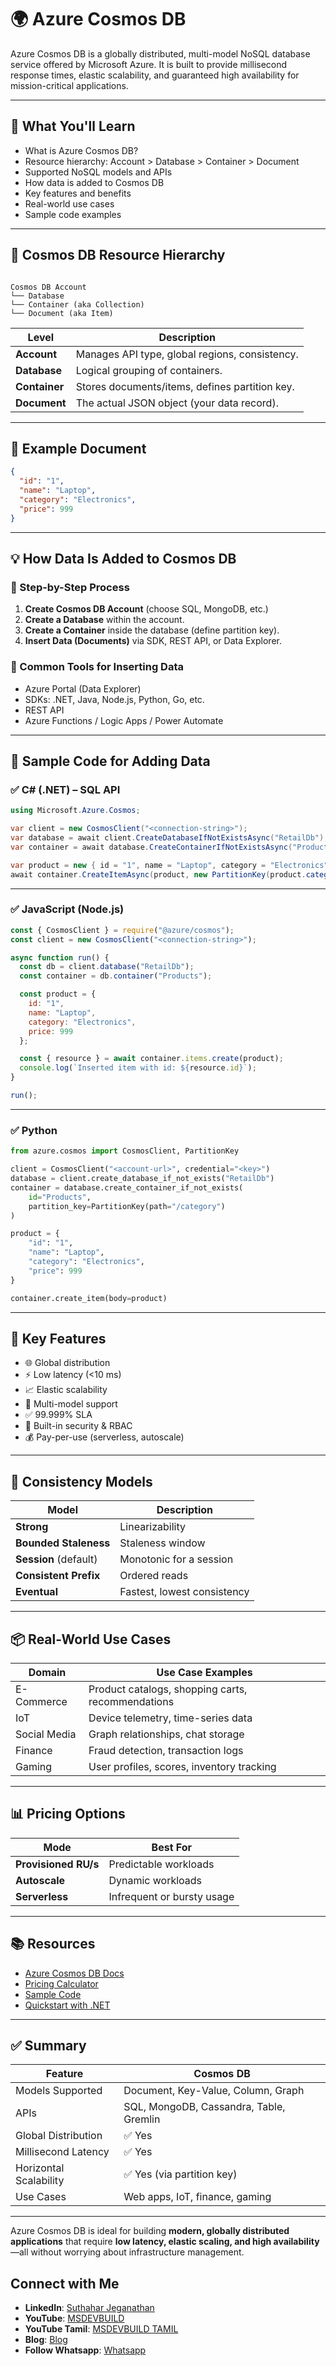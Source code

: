 # 🌍 Azure Cosmos DB 

Azure Cosmos DB is a globally distributed, multi-model NoSQL database service offered by Microsoft Azure. It is built to provide millisecond response times, elastic scalability, and guaranteed high availability for mission-critical applications.

---

## 📘 What You'll Learn

- What is Azure Cosmos DB?
- Resource hierarchy: Account > Database > Container > Document
- Supported NoSQL models and APIs
- How data is added to Cosmos DB
- Key features and benefits
- Real-world use cases
- Sample code examples

---

## 🧱 Cosmos DB Resource Hierarchy

```

Cosmos DB Account
└── Database
└── Container (aka Collection)
└── Document (aka Item)

````

| Level         | Description                                      |
|---------------|--------------------------------------------------|
| **Account**   | Manages API type, global regions, consistency.   |
| **Database**  | Logical grouping of containers.                  |
| **Container** | Stores documents/items, defines partition key.   |
| **Document**  | The actual JSON object (your data record).       |

---

## 🧾 Example Document

```json
{
  "id": "1",
  "name": "Laptop",
  "category": "Electronics",
  "price": 999
}
````

---

## 💡 How Data Is Added to Cosmos DB

### 🔹 Step-by-Step Process

1. **Create Cosmos DB Account** (choose SQL, MongoDB, etc.)
2. **Create a Database** within the account.
3. **Create a Container** inside the database (define partition key).
4. **Insert Data (Documents)** via SDK, REST API, or Data Explorer.

### 🔹 Common Tools for Inserting Data

* Azure Portal (Data Explorer)
* SDKs: .NET, Java, Node.js, Python, Go, etc.
* REST API
* Azure Functions / Logic Apps / Power Automate

---

## 🧪 Sample Code for Adding Data

### ✅ C# (.NET) – SQL API

```csharp
using Microsoft.Azure.Cosmos;

var client = new CosmosClient("<connection-string>");
var database = await client.CreateDatabaseIfNotExistsAsync("RetailDb");
var container = await database.CreateContainerIfNotExistsAsync("Products", "/category");

var product = new { id = "1", name = "Laptop", category = "Electronics", price = 999 };
await container.CreateItemAsync(product, new PartitionKey(product.category));
```

---

### ✅ JavaScript (Node.js)

```javascript
const { CosmosClient } = require("@azure/cosmos");
const client = new CosmosClient("<connection-string>");

async function run() {
  const db = client.database("RetailDb");
  const container = db.container("Products");

  const product = {
    id: "1",
    name: "Laptop",
    category: "Electronics",
    price: 999
  };

  const { resource } = await container.items.create(product);
  console.log(`Inserted item with id: ${resource.id}`);
}

run();
```

---

### ✅ Python

```python
from azure.cosmos import CosmosClient, PartitionKey

client = CosmosClient("<account-url>", credential="<key>")
database = client.create_database_if_not_exists("RetailDb")
container = database.create_container_if_not_exists(
    id="Products", 
    partition_key=PartitionKey(path="/category")
)

product = {
    "id": "1",
    "name": "Laptop",
    "category": "Electronics",
    "price": 999
}

container.create_item(body=product)
```

---

## 🚀 Key Features

* 🌐 Global distribution
* ⚡ Low latency (<10 ms)
* 📈 Elastic scalability
* 🔁 Multi-model support
* ✅ 99.999% SLA
* 🔐 Built-in security & RBAC
* 💰 Pay-per-use (serverless, autoscale)

---

## 🔁 Consistency Models

| Model                 | Description                 |
| --------------------- | --------------------------- |
| **Strong**            | Linearizability             |
| **Bounded Staleness** | Staleness window            |
| **Session** (default) | Monotonic for a session     |
| **Consistent Prefix** | Ordered reads               |
| **Eventual**          | Fastest, lowest consistency |

---

## 📦 Real-World Use Cases

| Domain       | Use Case Examples                                 |
| ------------ | ------------------------------------------------- |
| E-Commerce   | Product catalogs, shopping carts, recommendations |
| IoT          | Device telemetry, time-series data                |
| Social Media | Graph relationships, chat storage                 |
| Finance      | Fraud detection, transaction logs                 |
| Gaming       | User profiles, scores, inventory tracking         |

---

## 📊 Pricing Options

| Mode                 | Best For                   |
| -------------------- | -------------------------- |
| **Provisioned RU/s** | Predictable workloads      |
| **Autoscale**        | Dynamic workloads          |
| **Serverless**       | Infrequent or bursty usage |

---

## 📚 Resources

* [Azure Cosmos DB Docs](https://learn.microsoft.com/en-us/azure/cosmos-db/introduction)
* [Pricing Calculator](https://azure.microsoft.com/en-us/pricing/calculator/)
* [Sample Code](https://github.com/Azure-Samples/azure-cosmos-db-samples)
* [Quickstart with .NET](https://learn.microsoft.com/en-us/azure/cosmos-db/sql/sql-api-get-started)

---

## ✅ Summary

| Feature                | Cosmos DB                               |
| ---------------------- | --------------------------------------- |
| Models Supported       | Document, Key-Value, Column, Graph      |
| APIs                   | SQL, MongoDB, Cassandra, Table, Gremlin |
| Global Distribution    | ✅ Yes                                   |
| Millisecond Latency    | ✅ Yes                                   |
| Horizontal Scalability | ✅ Yes (via partition key)               |
| Use Cases              | Web apps, IoT, finance, gaming          |

---

Azure Cosmos DB is ideal for building **modern, globally distributed applications** that require **low latency, elastic scaling, and high availability**—all without worrying about infrastructure management.

## Connect with Me
- **LinkedIn**: [Suthahar Jeganathan](https://www.linkedin.com/in/jssuthahar/)
- **YouTube**: [MSDEVBUILD](https://www.youtube.com/@MSDEVBUILD)
- **YouTube Tamil**: [MSDEVBUILD TAMIL](https://www.youtube.com/@MSDEVBUILDTamil)
- **Blog**: [Blog](https://www.msdevbuild.com/)
- **Follow Whatsapp**: [Whatsapp](https://www.whatsapp.com/channel/0029Va5j2rHEFeXcTlUhQB0J)
